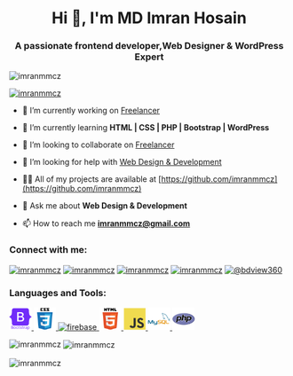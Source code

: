 <h1 align="center">Hi 👋, I'm MD Imran Hosain</h1>
<h3 align="center">A passionate frontend developer,Web Designer & WordPress Expert</h3>

<p align="left"> <img src="https://komarev.com/ghpvc/?username=imranmmcz&label=Profile%20views&color=0e75b6&style=flat" alt="imranmmcz" /> </p>

<p align="left"> <a href="https://github.com/ryo-ma/github-profile-trophy"><img src="https://github-profile-trophy.vercel.app/?username=imranmmcz" alt="imranmmcz" /></a> </p>

- 🔭 I’m currently working on [Freelancer](https://www.freelancer.com.bd/u/hossainimran3338)

- 🌱 I’m currently learning **HTML | CSS | PHP | Bootstrap | WordPress**

- 👯 I’m looking to collaborate on [Freelancer](https://www.freelancer.com.bd/u/hossainimran3338)

- 🤝 I’m looking for help with [Web Design & Development](https://www.freelancer.com.bd/u/hossainimran3338)

- 👨‍💻 All of my projects are available at [https://github.com/imranmmcz](https://github.com/imranmmcz)

- 💬 Ask me about **Web Design & Development**

- 📫 How to reach me **imranmmcz@gmail.com**

<h3 align="left">Connect with me:</h3>
<p align="left">
<a href="https://twitter.com/imranmmcz" target="blank"><img align="center" src="https://raw.githubusercontent.com/rahuldkjain/github-profile-readme-generator/master/src/images/icons/Social/twitter.svg" alt="imranmmcz" height="30" width="40" /></a>
<a href="https://linkedin.com/in/imranmmcz" target="blank"><img align="center" src="https://raw.githubusercontent.com/rahuldkjain/github-profile-readme-generator/master/src/images/icons/Social/linked-in-alt.svg" alt="imranmmcz" height="30" width="40" /></a>
<a href="https://fb.com/imranmmcz" target="blank"><img align="center" src="https://raw.githubusercontent.com/rahuldkjain/github-profile-readme-generator/master/src/images/icons/Social/facebook.svg" alt="imranmmcz" height="30" width="40" /></a>
<a href="https://instagram.com/imranmmcz" target="blank"><img align="center" src="https://raw.githubusercontent.com/rahuldkjain/github-profile-readme-generator/master/src/images/icons/Social/instagram.svg" alt="imranmmcz" height="30" width="40" /></a>
<a href="https://www.youtube.com/c/@bdview360" target="blank"><img align="center" src="https://raw.githubusercontent.com/rahuldkjain/github-profile-readme-generator/master/src/images/icons/Social/youtube.svg" alt="@bdview360" height="30" width="40" /></a>
</p>

<h3 align="left">Languages and Tools:</h3>
<p align="left"> <a href="https://getbootstrap.com" target="_blank" rel="noreferrer"> <img src="https://raw.githubusercontent.com/devicons/devicon/master/icons/bootstrap/bootstrap-plain-wordmark.svg" alt="bootstrap" width="40" height="40"/> </a> <a href="https://www.w3schools.com/css/" target="_blank" rel="noreferrer"> <img src="https://raw.githubusercontent.com/devicons/devicon/master/icons/css3/css3-original-wordmark.svg" alt="css3" width="40" height="40"/> </a> <a href="https://firebase.google.com/" target="_blank" rel="noreferrer"> <img src="https://www.vectorlogo.zone/logos/firebase/firebase-icon.svg" alt="firebase" width="40" height="40"/> </a> <a href="https://www.w3.org/html/" target="_blank" rel="noreferrer"> <img src="https://raw.githubusercontent.com/devicons/devicon/master/icons/html5/html5-original-wordmark.svg" alt="html5" width="40" height="40"/> </a> <a href="https://developer.mozilla.org/en-US/docs/Web/JavaScript" target="_blank" rel="noreferrer"> <img src="https://raw.githubusercontent.com/devicons/devicon/master/icons/javascript/javascript-original.svg" alt="javascript" width="40" height="40"/> </a> <a href="https://www.mysql.com/" target="_blank" rel="noreferrer"> <img src="https://raw.githubusercontent.com/devicons/devicon/master/icons/mysql/mysql-original-wordmark.svg" alt="mysql" width="40" height="40"/> </a> <a href="https://www.php.net" target="_blank" rel="noreferrer"> <img src="https://raw.githubusercontent.com/devicons/devicon/master/icons/php/php-original.svg" alt="php" width="40" height="40"/> </a> </p>

<p><img align="left" src="https://github-readme-stats.vercel.app/api/top-langs?username=imranmmcz&show_icons=true&locale=en&layout=compact" alt="imranmmcz" /></p>

<p>&nbsp;<img align="center" src="https://github-readme-stats.vercel.app/api?username=imranmmcz&show_icons=true&locale=en" alt="imranmmcz" /></p>

<p><img align="center" src="https://github-readme-streak-stats.herokuapp.com/?user=imranmmcz&" alt="imranmmcz" /></p>

